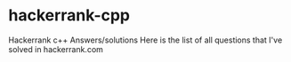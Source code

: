 # hackerrank-cpp
Hackerrank c++ Answers/solutions
Here is the list of all questions that I've solved in hackerrank.com

